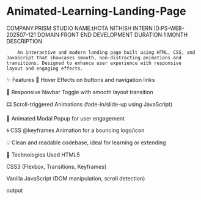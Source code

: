 # Animated-Learning-Landing-Page
COMPANY:PRISM STUDIO
NAME:tHOTA NITHISH
INTERN ID:PS-WEB-202507-121
DOMAIN:FRONT END DEVELOPMENT
DURATION:1 MONTH
DESCRIPTION

        An interactive and modern landing page built using HTML, CSS, and JavaScript that showcases smooth, non-distracting animations and transitions. Designed to enhance user experience with responsive layout and engaging effects.

✨ Features
🎯 Hover Effects on buttons and navigation links

🧭 Responsive Navbar Toggle with smooth layout transition

🎞️ Scroll-triggered Animations (fade-in/slide-up using JavaScript)

💬 Animated Modal Popup for user engagement

🌀 CSS @keyframes Animation for a bouncing logo/icon

💡 Clean and readable codebase, ideal for learning or extending

🚀 Technologies Used
HTML5

CSS3 (Flexbox, Transitions, Keyframes)

Vanilla JavaScript (DOM manipulation, scroll detection)



output



             






